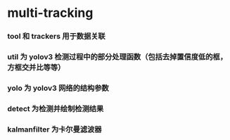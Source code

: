 # multi-tracking
### tool 和 trackers 用于数据关联

### util 为 yolov3 检测过程中的部分处理函数（包括去掉置信度低的框，方框交并比等等）
### yolo 为 yolov3 网络的结构参数
### detect 为检测并绘制检测结果
### kalmanfilter 为卡尔曼滤波器
